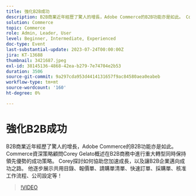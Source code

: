 ```yaml
---
title: 強化B2B成功
description: B2B商業近年經歷了驚人的增長，Adobe Commerce的B2B功能亦是如此。 Commerce資深策略顧問Corey Gelato概述在B2B商務中進行重大轉型同時保持領先優勢的成功策略。 Corey探討如何協助您加速成長，以及讓B2B企業邁向成功之路。 他逐步展示共用目錄、報價單、請購單清單、快速訂單、採購單、核准工作流程、公司設定等！
solution: Commerce
topic: Commerce
role: Admin, Leader, User
level: Beginner, Intermediate, Experienced
doc-type: Event
last-substantial-update: 2023-07-24T00:00:00Z
jira: KT-13688
thumbnail: 3421687.jpeg
exl-id: 38145136-4868-42ea-b279-7e74704e2b53
duration: 3506
source-git-commit: 9a297cda953d4414131657f9ac84580aea0eabeb
workflow-type: tm+mt
source-wordcount: '160'
ht-degree: 0%

---
```


# 強化B2B成功

B2B商業近年經歷了驚人的增長，Adobe Commerce的B2B功能亦是如此。 Commerce資深策略顧問Corey Gelato概述在B2B商務中進行重大轉型同時保持領先優勢的成功策略。 Corey探討如何協助您加速成長，以及讓B2B企業邁向成功之路。 他逐步展示共用目錄、報價單、請購單清單、快速訂單、採購單、核准工作流程、公司設定等！

>[!VIDEO](https://video.tv.adobe.com/v/3421687/?learn=on)
